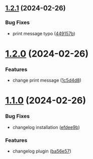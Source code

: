 ## [1.2.1](https://github.com/fico95/semantic-release/compare/v1.2.0...v1.2.1) (2024-02-26)


### Bug Fixes

* print message typo ([449157b](https://github.com/fico95/semantic-release/commit/449157b396c39c739a6aa068e0181203ab4319a0))

# [1.2.0](https://github.com/fico95/semantic-release/compare/v1.1.0...v1.2.0) (2024-02-26)


### Features

* change print message ([1c5d4d8](https://github.com/fico95/semantic-release/commit/1c5d4d8e05ebe307ef05de2601e510c6ad272f7d))

# [1.1.0](https://github.com/fico95/semantic-release/compare/v1.0.0...v1.1.0) (2024-02-26)


### Bug Fixes

* changelog installation ([efdee9b](https://github.com/fico95/semantic-release/commit/efdee9bce4a610fe2ea75601e62dbac33a9df46b))


### Features

* changelog plugin ([ba56e57](https://github.com/fico95/semantic-release/commit/ba56e578def8b8e968b8f9357531a53ab5f249a0))

